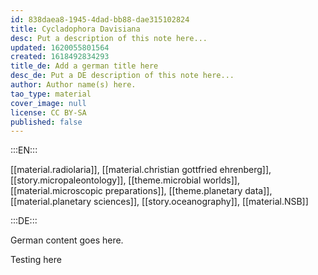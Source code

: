 ```yaml
---
id: 838daea8-1945-4dad-bb88-dae315102824
title: Cycladophora Davisiana
desc: Put a description of this note here...
updated: 1620055801564
created: 1618492834293
title_de: Add a german title here
desc_de: Put a DE description of this note here...
author: Author name(s) here.
tao_type: material
cover_image: null
license: CC BY-SA
published: false
---
```


:::EN:::

[[material.radiolaria]], [[material.christian gottfried ehrenberg]], [[story.micropaleontology]], [[theme.microbial worlds]], [[material.microscopic preparations]], [[theme.planetary data]], [[material.planetary sciences]], [[story.oceanography]], [[material.NSB]]

:::DE:::

German content goes here.

Testing here
